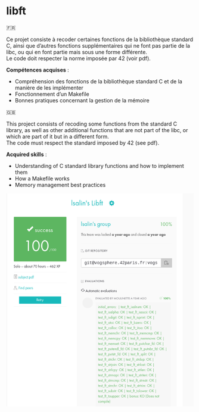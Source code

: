 # libft

🇫🇷

Ce projet consiste à recoder certaines fonctions de la bibliothèque standard C, ainsi que d’autres fonctions supplémentaires qui ne font pas partie de la libc, ou qui en font partie mais sous une forme différente.  
Le code doit respecter la norme imposée par 42 (voir pdf).

__Compétences acquises__ :

* Compréhension des fonctions de la bibliothèque standard C et de la manière de les implémenter
* Fonctionnement d’un Makefile
* Bonnes pratiques concernant la gestion de la mémoire

🇬🇧

This project consists of recoding some functions from the standard C library, as well as other additional functions that are not part of the libc, or which are part of it but in a different form.  
The code must respect the standard imposed by 42 (see pdf).

__Acquired skills__ :

* Understanding of C standard library functions and how to implement them
* How a Makefile works
* Memory management best practices

![rating](rating.png)
